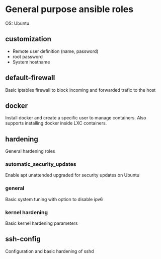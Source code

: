 # General purpose ansible roles

OS: Ubuntu

## customization

- Remote user definition (name, password)
- root password
- System hostname

## default-firewall

Basic iptables firewall to block incoming and forwarded trafic to the host

## docker

Install docker and create a specific user to manage containers. Also supports installing docker inside LXC containers.

## hardening

General hardening roles

### automatic_security_updates

Enable apt unattended upgraded for security updates on Ubuntu

### general

Basic system tuning with option to disable ipv6

### kernel hardening

Basic kernel hardening parameters

## ssh-config

Configuration and basic hardening of sshd